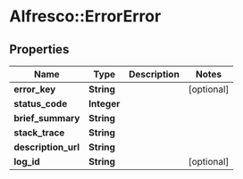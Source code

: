 # Alfresco::ErrorError

## Properties
Name | Type | Description | Notes
------------ | ------------- | ------------- | -------------
**error_key** | **String** |  | [optional] 
**status_code** | **Integer** |  | 
**brief_summary** | **String** |  | 
**stack_trace** | **String** |  | 
**description_url** | **String** |  | 
**log_id** | **String** |  | [optional] 


